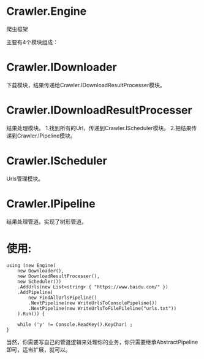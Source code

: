 # Crawler.Engine
爬虫框架

主要有4个模块组成：

# Crawler.IDownloader
下载模块，结果传递给Crawler.IDownloadResultProcesser模块。

# Crawler.IDownloadResultProcesser
结果处理模块。
1.找到所有的Url，传递到Crawler.IScheduler模块。
2.把结果传递到Crawler.IPipeline模块。

# Crawler.IScheduler
Urls管理模块。

# Crawler.IPipeline
结果处理管道。实现了树形管道。

# 使用:

```
using (new Engine(
    new Downloader(),
    new DownloadResultProcesser(),
    new Scheduler())
    .AddUrls(new List<string> { "https://www.baidu.com/" })
    .AddPipeline(
        new FindAllUrlsPipeline()
        .NextPipeline(new WriteUrlsToConsolePipeline())
        .NextPipeline(new WriteUrlsToFilePileline("urls.txt"))
    ).Run()) {

    while ('y' != Console.ReadKey().KeyChar) ;
}
```

当然，你需要写自己的管道逻辑来处理你的业务，你只需要继承AbstractPipeline即可，适当扩展，就可以。
